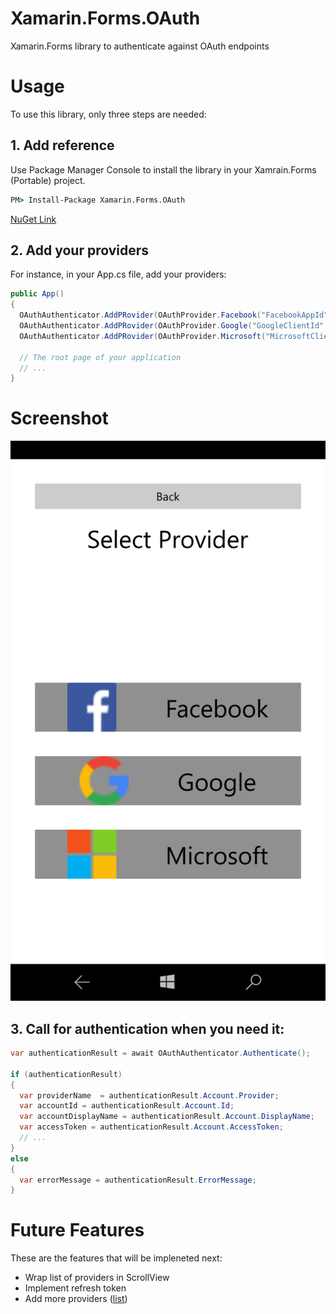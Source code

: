 # Xamarin.Forms.OAuth
Xamarin.Forms library to authenticate against OAuth endpoints


# Usage

To use this library, only three steps are needed:


## 1. Add reference
Use Package Manager Console to install the library in your Xamrain.Forms (Portable) project.
```bat
PM> Install-Package Xamarin.Forms.OAuth 
```
[NuGet Link](https://www.nuget.org/packages/Xamarin.Forms.OAuth/)

## 2. Add your providers
For instance, in your App.cs file, add your providers:
```cs
public App()
{
  OAuthAuthenticator.AddPRovider(OAuthProvider.Facebook("FacebookAppId"));
  OAuthAuthenticator.AddPRovider(OAuthProvider.Google("GoogleClientId", "RedirectUrlConfiguredInGoogleAppConsole"));
  OAuthAuthenticator.AddPRovider(OAuthProvider.Microsoft("MicrosoftClientId", "RedirectUrlConfiguredInMicrosoftDeveloperApp"));
  
  // The root page of your application
  // ...
}
```


# Screenshot
![alt text](Screenshots/W10MobileScreenshot.png "Windows 10 Mobile")
## 3. Call for authentication when you need it:
```cs
var authenticationResult = await OAuthAuthenticator.Authenticate();

if (authenticationResult)
{
  var providerName  = authenticationResult.Account.Provider;
  var accountId = authenticationResult.Account.Id;
  var accountDisplayName = authenticationResult.Account.DisplayName;
  var accessToken = authenticationResult.Account.AccessToken;
  // ...
}
else
{
  var errorMessage = authenticationResult.ErrorMessage;
}
```


# Future Features
These are the features that will be impleneted next:
* Wrap list of providers in ScrollView
* Implement refresh token
* Add more providers ([list](https://en.wikipedia.org/wiki/List_of_OAuth_providers))
